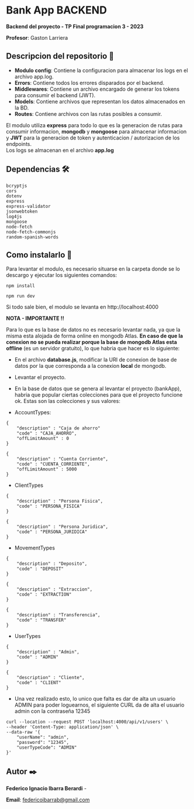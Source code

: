 # Bank App BACKEND
**Backend del proyecto - TP Final programacion 3 - 2023**

**Profesor**: Gaston Larriera  

## Descripcion del repositorio 📖

* **Modulo config**: Contiene la configuracion para almacenar los logs en el archivo app.log.
* **Errors**: Contiene todos los errores disparados por el backend.
* **Middlewares**: Contiene un archivo encargado de generar los tokens para consumir el backend (JWT).
* **Models**: Contiene archivos que representan los datos almacenados en la BD.
* **Routes**: Contiene archivos con las rutas posibles a consumir.


El modulo utiliza **express** para todo lo que es la generacion de rutas para consumir informacion, **mongodb** y **mongoose** para almacenar informacion y **JWT** para la generacion de token y autenticacion / autorizacion de los endpoints.  
Los logs se almacenan en el archivo **app.log**


## Dependencias 🛠️
```
bcryptjs
cors
dotenv
express
express-validator
jsonwebtoken
log4js
mongoose
node-fetch
node-fetch-commonjs
random-spanish-words
```

## Como instalarlo 🔨
Para levantar el modulo, es necesario situarse en la carpeta donde se lo descargo y ejecutar los siguientes comandos:

```
npm install
```

```
npm run dev
```
Si todo sale bien, el modulo se levanta en http://localhost:4000

**NOTA - IMPORTANTE !!**  

Para lo que es la base de datos no es necesario levantar nada, ya que la misma esta alojada de forma online en mongodb Atlas.
**En caso de que la conexion no se pueda realizar porque la base de mongodb Atlas esta offline** (es un servidor gratuito), lo que habria que hacer es lo siguiente:

* En el archivo **database.js**, modificar la URI de conexion de base de datos por la que corresponda a la conexion **local** de mongodb.

* Levantar el proyecto.

* En la base de datos que se genera al levantar el proyecto (bankApp), habria que popular ciertas colecciones para que el proyecto funcione ok. Estas son las colecciones y sus valores:

* AccountTypes:
```
{
    "description" : "Caja de ahorro"
    "code" : "CAJA_AHORRO",
    "offLimitAmount" : 0
}

{
    "description" : "Cuenta Corriente",
    "code" : "CUENTA_CORRIENTE",
    "offLimitAmount" : 5000
}
```
* ClientTypes
```
{
    "description" : "Persona Fisica",
    "code" : "PERSONA_FISICA"
}

{
    "description" : "Persona Juridica",
    "code" : "PERSONA_JURIDICA"
}
```
* MovementTypes
```
{
    "description" : "Deposito",
    "code" : "DEPOSIT"
}

{
    "description" : "Extraccion",
    "code" : "EXTRACTION"
}

{
    "description" : "Transferencia",
    "code" : "TRANSFER"
}
```
* UserTypes
```
{
    "description" : "Admin",
    "code" : "ADMIN"
}

{
    "description" : "Cliente",
    "code" : "CLIENT"
}
```

* Una vez realizado esto, lo unico que falta es dar de alta un usuario ADMIN para poder loguearnos, el siguiente CURL da de alta el usuario admin con la contraseña 12345

```
curl --location --request POST 'localhost:4000/api/v1/users' \
--header 'Content-Type: application/json' \
--data-raw '{
    "userName": "admin",
    "password": "12345",
    "userTypeCode": "ADMIN"
}'
```

## Autor ✒️

**Federico Ignacio Ibarra Berardi** - 

**Email**: federicoibarrab@gmail.com
